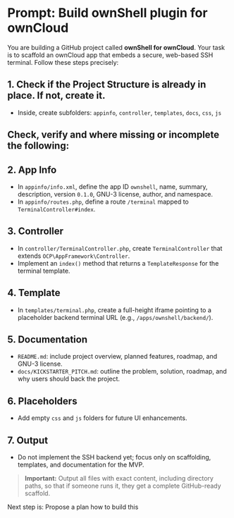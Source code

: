 # Prompt: Build ownShell plugin for ownCloud

You are building a GitHub project called **ownShell for ownCloud**. Your task is to scaffold an ownCloud app that embeds a secure, web-based SSH terminal. Follow these steps precisely:

## 1. Check if the Project Structure is already in place. If not, create it.
- Inside, create subfolders: `appinfo`, `controller`, `templates`, `docs`, `css`, `js`

## Check, verify and where missing or incomplete the following:

## 2. App Info
- In `appinfo/info.xml`, define the app ID `ownshell`, name, summary, description, version `0.1.0`, GNU-3 license, author, and namespace.
- In `appinfo/routes.php`, define a route `/terminal` mapped to `TerminalController#index`.

## 3. Controller
- In `controller/TerminalController.php`, create `TerminalController` that extends `OCP\AppFramework\Controller`.
- Implement an `index()` method that returns a `TemplateResponse` for the terminal template.

## 4. Template
- In `templates/terminal.php`, create a full-height iframe pointing to a placeholder backend terminal URL (e.g., `/apps/ownshell/backend/`).

## 5. Documentation
- `README.md`: include project overview, planned features, roadmap, and GNU-3 license.
- `docs/KICKSTARTER_PITCH.md`: outline the problem, solution, roadmap, and why users should back the project.

## 6. Placeholders
- Add empty `css` and `js` folders for future UI enhancements.

## 7. Output
- Do not implement the SSH backend yet; focus only on scaffolding, templates, and documentation for the MVP.

> **Important:** Output all files with exact content, including directory paths, so that if someone runs it, they get a complete GitHub-ready scaffold.

Next step is: Propose a plan how to build this
